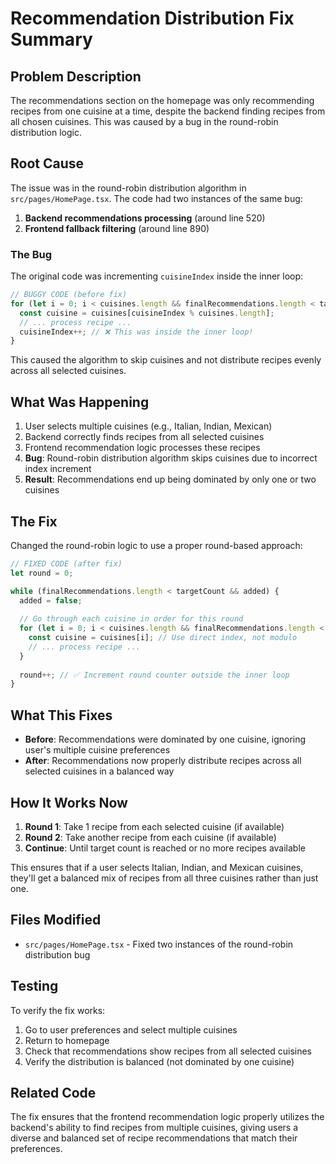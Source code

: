 # Recommendation Distribution Fix Summary

## Problem Description
The recommendations section on the homepage was only recommending recipes from one cuisine at a time, despite the backend finding recipes from all chosen cuisines. This was caused by a bug in the round-robin distribution logic.

## Root Cause
The issue was in the round-robin distribution algorithm in `src/pages/HomePage.tsx`. The code had two instances of the same bug:

1. **Backend recommendations processing** (around line 520)
2. **Frontend fallback filtering** (around line 890)

### The Bug
The original code was incrementing `cuisineIndex` inside the inner loop:

```typescript
// BUGGY CODE (before fix)
for (let i = 0; i < cuisines.length && finalRecommendations.length < targetCount; i++) {
  const cuisine = cuisines[cuisineIndex % cuisines.length];
  // ... process recipe ...
  cuisineIndex++; // ❌ This was inside the inner loop!
}
```

This caused the algorithm to skip cuisines and not distribute recipes evenly across all selected cuisines.

## What Was Happening
1. User selects multiple cuisines (e.g., Italian, Indian, Mexican)
2. Backend correctly finds recipes from all selected cuisines
3. Frontend recommendation logic processes these recipes
4. **Bug**: Round-robin distribution algorithm skips cuisines due to incorrect index increment
5. **Result**: Recommendations end up being dominated by only one or two cuisines

## The Fix
Changed the round-robin logic to use a proper round-based approach:

```typescript
// FIXED CODE (after fix)
let round = 0;

while (finalRecommendations.length < targetCount && added) {
  added = false;
  
  // Go through each cuisine in order for this round
  for (let i = 0; i < cuisines.length && finalRecommendations.length < targetCount; i++) {
    const cuisine = cuisines[i]; // Use direct index, not modulo
    // ... process recipe ...
  }
  
  round++; // ✅ Increment round counter outside the inner loop
}
```

## What This Fixes
- **Before**: Recommendations were dominated by one cuisine, ignoring user's multiple cuisine preferences
- **After**: Recommendations now properly distribute recipes across all selected cuisines in a balanced way

## How It Works Now
1. **Round 1**: Take 1 recipe from each selected cuisine (if available)
2. **Round 2**: Take another recipe from each cuisine (if available)
3. **Continue**: Until target count is reached or no more recipes available

This ensures that if a user selects Italian, Indian, and Mexican cuisines, they'll get a balanced mix of recipes from all three cuisines rather than just one.

## Files Modified
- `src/pages/HomePage.tsx` - Fixed two instances of the round-robin distribution bug

## Testing
To verify the fix works:
1. Go to user preferences and select multiple cuisines
2. Return to homepage
3. Check that recommendations show recipes from all selected cuisines
4. Verify the distribution is balanced (not dominated by one cuisine)

## Related Code
The fix ensures that the frontend recommendation logic properly utilizes the backend's ability to find recipes from multiple cuisines, giving users a diverse and balanced set of recipe recommendations that match their preferences.
